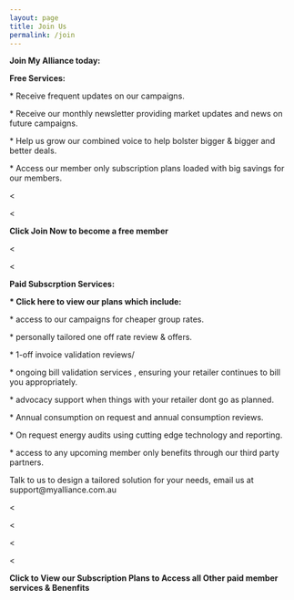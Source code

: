 ```yaml
---
layout: page
title: Join Us
permalink: /join
---
```


<p><b>Join My Alliance today:</b></p>
<p><b>Free Services:</b></p>
<p>* Receive frequent updates on our campaigns.</p>
<p>* Receive our monthly newsletter providing market updates and news on future campaigns.</p>
<p>* Help us grow our combined voice to help bolster bigger & bigger and better deals.</p>
<p>* Access our member only subscription plans loaded with big savings for our members.</p>
<p><</p>
  <p><</p>
        
<p><b> Click Join Now to become a free member </b></p>
<p><</p>
<p><</p>



<b><p>Paid Subscrption Services:</p></b>
<p><b>* Click here to view our plans which include:</b></p>
    <p>* access to our campaigns for cheaper group rates.</p>
    <p>* personally tailored one off rate review & offers.</p>
    <p>* 1-off invoice validation reviews/</p>
    <p>* ongoing bill validation services , ensuring your retailer continues to bill you appropriately. </p>
    <p>* advocacy support when things with your retailer dont go as planned.</p>
    <p>* Annual consumption on request and annual consumption reviews.</p>
    <p>* On request energy audits using cutting edge technology and reporting.</p>
    <p>* access to any upcoming member only benefits through our third party partners.</p>
    <p> Talk to us to design a tailored solution for your needs, email us at support@myalliance.com.au</p>
    <p><</p>
    <p><</p>
    <p><</p>
    <p><</p>
  

<b><p> Click to View our Subscription Plans to Access all Other paid member services & Benenfits </b></p>















